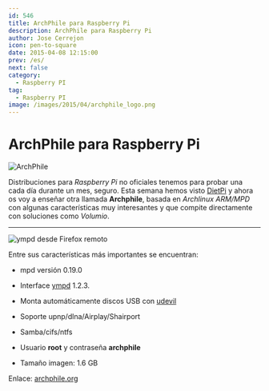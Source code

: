 ```yaml
---
id: 546
title: ArchPhile para Raspberry Pi
description: ArchPhile para Raspberry Pi
author: Jose Cerrejon
icon: pen-to-square
date: 2015-04-08 12:15:00
prev: /es/
next: false
category:
  - Raspberry PI
tag:
  - Raspberry PI
image: /images/2015/04/archphile_logo.png
---
```


# ArchPhile para Raspberry Pi

![ArchPhile](/images/2015/04/archphile_logo.png)

Distribuciones para *Raspberry Pi* no oficiales tenemos para probar una cada día durante un mes, seguro. Esta semana hemos visto [DietPi](/post.php?id=545) y ahora os voy a enseñar otra llamada **Archphile**, basada en *Archlinux ARM/MPD* con algunas características muy interesantes y que compite directamente con soluciones como *Volumio*.

- - -
![ympd desde Firefox remoto](/images/2015/04/archphile.png "ympd desde Firefox remoto")

Entre sus características más importantes se encuentran:

* mpd versión 0.19.0

* Interface [ympd](http://www.ympd.org/) 1.2.3. 

* Monta automáticamente discos USB con [udevil](http://ignorantguru.github.io/udevil/)

* Soporte upnp/dlna/Airplay/Shairport

* Samba/cifs/ntfs

* Usuario **root** y contraseña **archphile**

* Tamaño imagen: 1.6 GB

Enlace: [archphile.org](http://archphile.org)